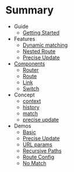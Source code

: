 # Summary

* Guide
  * [Getting Started](README.md)
* Features
  * [Dynamic matching](Features/dynamic-matching.md)
  * [Nested Route](Features/nested-route.md)
  * [Precise Update](Features/precise-update.md)
* [Components](component.md)
  * [Router](Components/Router.md)
  * [Route](Components/Route.md)
  * [Link](Components/Link.md)
  * [Switch](Components/Switch.md)
* Concept
  * [context](Concepts/context.md)
  * [history](Concepts/history.md)
  * [match](Concepts/match.md)
  * [precise update](Concepts/precise-update.md)
* Demos
  * [Basic](http://codepen.io/zjuasmn/pen/KaJyYz?editor=0010)
  * [Precise Update](http://codepen.io/zjuasmn/pen/qRgPxb?editor=0010)
  * [URL params](http://codepen.io/zjuasmn/pen/ZLwvQJ?editors=0010)
  * [Recursive Paths](http://codepen.io/zjuasmn/pen/egxyBe?editors=0010)
  * [Route Config](http://codepen.io/zjuasmn/pen/jydYLB?editors=0010)
  * [No Match](http://codepen.io/zjuasmn/pen/KaJZov?editors=0010)

